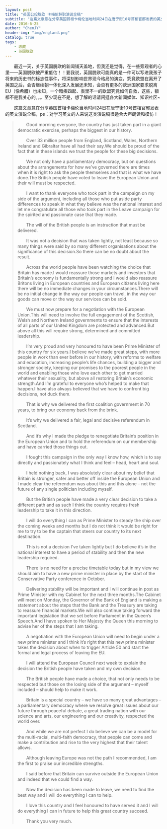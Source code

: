 ```yaml
---
layout: post
title: "英国公投脱欧 卡梅伦辞职演说全稿"
subtitle: "这篇文章意在分享英国首相卡梅伦当地时间24日在唐宁街10号首相官邸发表的英文演说全稿，ps：对学习英文的人来说这类演说稿很适合大声朗读和模仿！"
date: 2016-6-25
author: "ChenJY"
header-img: "img/england.png"
catalog: true
tags: 
    - 收藏
    - 英国脱欧
---
```


　　最近一天，关于英国脱欧的新闻铺天盖地，但我还是觉得，在一些旁观者的心里——英国脱欧被严重低估！！要我说，英国脱欧可能真的是一件可以写进我孩子将来的历史书的标志性事件，将深刻影响世界现今格局的演变，究竟欧盟在离开了英国之后，会否继续朝一体化深入发展还未知，会否有更多的欧洲国家要求脱离EU（像希腊）也未知，一个暗疾四起、表里不一的欧盟究竟如何自救，这些，额都不是我关心的。。。至少现在不是，想了解的话请闲逛各大新闻媒体、知识社区~

　　这篇文章意在分享英国首相卡梅伦当地时间24日在唐宁街10号首相官邸发表的英文演说全稿，ps：对学习英文的人来说这类演说稿很适合大声朗读和模仿！

>　　Good morning everyone, the country has just taken part in a giant democratic exercise, perhaps the biggest in our history.
>
>　　Over 33 million people from England, Scotland, Wales, Northern Ireland and Gibraltar have all had their say.We should be proud of the fact that in these islands we trust the people for these big decisions.
>
>　　We not only have a parliamentary democracy, but on questions about the arrangements for how we’ve governed there are times when it is right to ask the people themselves and that is what we have done.The British people have voted to leave the European Union and their will must be respected.
>
>　　I want to thank everyone who took part in the campaign on my side of the argument, including all those who put aside party differences to speak in what they believe was the national interest and let me congratulate all those who took part in the Leave campaign for the spirited and passionate case that they made.
>
>　　The will of the British people is an instruction that must be delivered.
>
>　　It was not a decision that was taken lightly, not least because so many things were said by so many different organisations about the significance of this decision.So there can be no doubt about the result.
>
>　　Across the world people have been watching the choice that Britain has made.I would reassure those markets and investors that Britain’s economy is fundamentally strong and I would also reassure Britons living in European countries and European citizens living here there will be no immediate changes in your circumstances.There will be no initial change in the way our people can travel, in the way our goods can move or the way our services can be sold.
>
>　　We must now prepare for a negotiation with the European Union.This will need to involve the full engagement of the Scottish, Welsh and Northern Ireland governments to ensure that the interests of all parts of our United Kingdom are protected and advanced.But above all this will require strong, determined and committed leadership.
>
>　　I’m very proud and very honoured to have been Prime Minister of this country for six years.I believe we’ve made great steps, with more people in work than ever before in our history, with reforms to welfare and education, increasing people’s life chances, building a bigger and stronger society, keeping our promises to the poorest people in the world and enabling those who love each other to get married whatever their sexuality, but above all restoring Britain’s economic strength.And I’m grateful to everyone who’s helped to make that happen.I have also always believed that we have to confront big decisions, not duck them.
>
>　　That is why we delivered the first coalition government in 70 years, to bring our economy back from the brink.
>
>　　It’s why we delivered a fair, legal and decisive referendum in Scotland.
>
>　　And it’s why I made the pledge to renegotiate Britain’s position in the European Union and to hold the referendum on our membership and have carried those things out.
>
>　　I fought this campaign in the only way I know how, which is to say directly and passionately what I think and feel – head, heart and soul.
>
>　　I held nothing back, I was absolutely clear about my belief that Britain is stronger, safer and better off inside the European Union and I made clear the referendum was about this and this alone – not the future of any single politician including myself.
>
>　　But the British people have made a very clear decision to take a different path and as such I think the country requires fresh leadership to take it in this direction.
>
>　　I will do everything I can as Prime Minister to steady the ship over the coming weeks and months but I do not think it would be right for me to try to be the captain that steers our country to its next destination.
>
>　　This is not a decision I’ve taken lightly but I do believe it’s in the national interest to have a period of stability and then the new leadership required.
>
>　　There is no need for a precise timetable today but in my view we should aim to have a new prime minister in place by the start of the Conservative Party conference in October.
>
>　　Delivering stability will be important and I will continue in post as Prime Minister with my Cabinet for the next three months.The Cabinet will meet on Monday, the Governor of the Bank of England is making a statement about the steps that the Bank and the Treasury are taking to reassure financial markets.We will also continue taking forward the important legislation that we set before Parliament in the Queen’s Speech.And I have spoken to Her Majesty the Queen this morning to advise her of the steps that I am taking.
>
>　　A negotiation with the European Union will need to begin under a new prime minister and I think it’s right that this new prime minister takes the decision about when to trigger Article 50 and start the formal and legal process of leaving the EU.
>
>　　I will attend the European Council next week to explain the decision the British people have taken and my own decision.
>
>　　The British people have made a choice, that not only needs to be respected but those on the losing side of the argument – myself included – should help to make it work.
>
>　　Britain is a special country – we have so many great advantages – a parliamentary democracy where we resolve great issues about our future through peaceful debate, a great trading nation with our science and arts, our engineering and our creativity, respected the world over.
>
>　　And while we are not perfect I do believe we can be a model for the multi-racial, multi-faith democracy, that people can come and make a contribution and rise to the very highest that their talent allows.
>
>　　Although leaving Europe was not the path I recommended, I am the first to praise our incredible strengths.
>
>　　I said before that Britain can survive outside the European Union and indeed that we could find a way.
>
>　　Now the decision has been made to leave, we need to find the best way and I will do everything I can to help.
>
>　　I love this country and I feel honoured to have served it and I will do everything I can in future to help this great country succeed.
>
>　　Thank you very much.